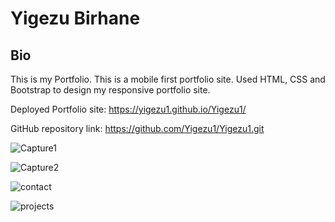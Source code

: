 # Yigezu Birhane
## Bio
This is my Portfolio. This is a mobile first portfolio site. Used HTML, CSS and Bootstrap to design my responsive portfolio site.

Deployed Portfolio site: https://yigezu1.github.io/Yigezu1/

GitHub repository link: https://github.com/Yigezu1/Yigezu1.git

![Capture1](https://user-images.githubusercontent.com/42190239/104232208-03891680-541e-11eb-9498-3b5f5f8b6a44.PNG)

![Capture2](https://user-images.githubusercontent.com/42190239/104232220-0a178e00-541e-11eb-81b6-2a51f2720568.PNG)

![contact](https://user-images.githubusercontent.com/42190239/95387592-ef81c600-08be-11eb-8934-196dbb1a9a9f.PNG)

![projects](https://user-images.githubusercontent.com/42190239/95386726-b9901200-08bd-11eb-87f2-37a1074db8a7.PNG)
